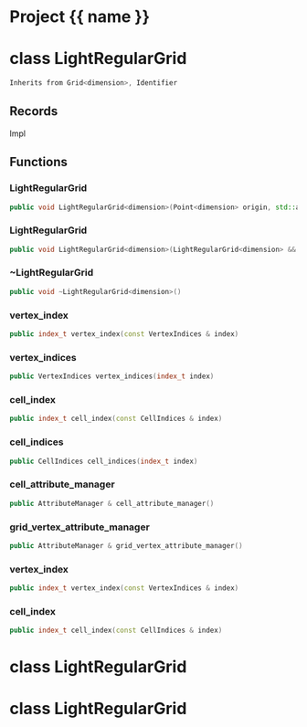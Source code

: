 <script setup>
import {useRoute} from 'vitepress'
const {path} = useRoute()
const tokens = path.split('/')
const words = tokens[2].split('-');
for (let i = 0; i < words.length; i++) {
    words[i] = words[i].charAt(0).toUpperCase() + words[i].slice(1);
    words[i] = words[i].replace('geode', 'Geode')
}
const name = words.join('-');
</script>
# Project {{ name }}

# class LightRegularGrid


```cpp
Inherits from Grid<dimension>, Identifier
```



## Records

Impl



## Functions

### LightRegularGrid

```cpp
public void LightRegularGrid<dimension>(Point<dimension> origin, std::array<index_t, dimension> cells_number, std::array<double, dimension> cells_length)
```


### LightRegularGrid

```cpp
public void LightRegularGrid<dimension>(LightRegularGrid<dimension> && other)
```


### ~LightRegularGrid

```cpp
public void ~LightRegularGrid<dimension>()
```


### vertex_index

```cpp
public index_t vertex_index(const VertexIndices & index)
```

### vertex_indices

```cpp
public VertexIndices vertex_indices(index_t index)
```


### cell_index

```cpp
public index_t cell_index(const CellIndices & index)
```

### cell_indices

```cpp
public CellIndices cell_indices(index_t index)
```


### cell_attribute_manager

```cpp
public AttributeManager & cell_attribute_manager()
```


### grid_vertex_attribute_manager

```cpp
public AttributeManager & grid_vertex_attribute_manager()
```


### vertex_index

```cpp
public index_t vertex_index(const VertexIndices & index)
```


### cell_index

```cpp
public index_t cell_index(const CellIndices & index)
```




# class LightRegularGrid

# class LightRegularGrid

